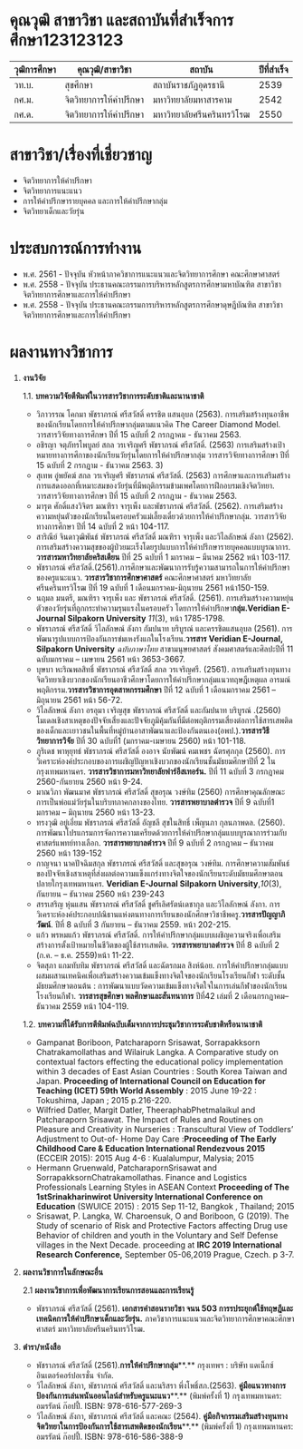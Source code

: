 # คุณวุฒิ สาขาวิชา และสถาบันที่สำเร็จการศึกษา123123123
| วุฒิการศึกษา			| คุณวุฒิ/สาขาวิชา			| สถาบัน					| ปีที่สำเร็จ		|
|-------------------|-----------------------|-----------------------|---------------|
| วท.บ.				| สุขศึกษา				| สถาบันราชภัฏอุดรธานี		| 2539			|
| กศ.ม.				| จิตวิทยาการให้คำปรึกษา		| มหาวิทยาลัยมหาสารคาม		| 2542			|
| กศ.ด.				| จิตวิทยาการให้คำปรึกษา		| มหาวิทยาลัยศรีนครินทรวิโรฒ	| 2550			|

# สาขาวิชา/เรื่องที่เชี่ยวชาญ
- จิตวิทยาการให้คำปรึกษา
- จิตวิทยาการแนะแนว
-  การให้คำปรึกษารายบุคคล และการให้คำปรึกษากลุ่ม
-  จิตวิทยาเด็กและวัยรุ่น

# ประสบการณ์การทำงาน
- พ.ศ. 2561 - ปัจจุบัน หัวหน้าภาควิชาการแนะแนวและจิตวิทยาการศึกษา คณะศึกษาศาสตร์
- พ.ศ. 2558 - ปัจจุบัน ประธานคณะกรรมการบริหารหลักสูตรการศึกษามหาบัณฑิต สาขาวิชาจิตวิทยาการศึกษาและการให้คำปรึกษา
- พ.ศ. 2558 - ปัจจุบัน  ประธานคณะกรรมการบริหารหลักสูตรการศึกษาดุษฎีบัณฑิต สาขาวิชาจิตวิทยาการศึกษาและการให้คำปรึกษา     

# ผลงานทางวิชาการ
1. **งานวิจัย**

	1.1. **บทความวิจัยตีพิมพ์ในวารสารวิชาการระดับชาติและนานาชาติ**
	- วิภาวรรณ โคกมา พัชราภรณ์ ศรีสวัสดิ์ ครรชิต แสนอุบล (2563). การเสริมสร้างทุนอาชีพของนักเรียนโดยการให้คำปรึกษากลุ่มตามแนวคิด The Career Diamond Model. วารสารวิจัยทางการศึกษา ปีที่ 15  ฉบับที่ 2 กรกฎาคม - ธันวาคม 2563.
	- อชิรญา จตุภัทรไพบูลย์ สกล วรเจริญศรี  พัชราภรณ์ ศรีสวัสดิ์. (2563) การเสริมสร้างเป้าหมายทางการศึกาของนักเรียนวัยรุ่นโดยการให้คำปรึกษากลุ่ม วารสารวิจัยทางการศึกษา ปีที่ 15 ฉบับที่ 2 กรกฎาม - ธันวาคม 2563. 3)
	- สุเทพ อู่พยัคฆ์  สกล วรเจริญศรี พัชราภรณ์ ศรีสวัสดิ์. (2563) การศึกษาและการเสริมสร้างการแสดงออกที่เหมาะสมของวัยรุ่นที่มีพฤติกรรมข้ามเพศโดยการฝึกอบรมเชิงจิตวิทยา. วารสารวิจัยทางการศึกษา ปีที่ 15 ฉบับที่ 2 กรกฎาม - ธันวาคม 2563.
	- มารุต ศักดิ์แสงวิจิตร มณฑิรา จารุเพ็ง และพัชราภรณ์ ศรีสวัสดิ์. (2562). การเสริมสร้างความหยุ่นตัวของนักเรียนในครอบครัวแม่เลี้ยงเดี่ยวด้วยการให้คำปรึกษากลุ่ม. วารสารวิจัยทางการศึกษา ปีที่ 14 ฉบับที่ 2 หน้า 104-117.
	- สาริณีย์ จินดาวุฒิพันธ์ พัชราภรณ์ ศรีสวัสดิ์  มณฑิรา จารุเพ็ง  และวิไลลักษณ์ ลังกา (2562). การเสริมสร้างความสุขของผู้ป่วยมะเร็งโดยรูปแบบการให้คำปรึกษารายบุคคลแบบบูรณาการ. **วารสารมหาวิทยาลัยคริสเตียน** ปีที่ 25 ฉบับที่ 1 มกราคม – มีนาคม 2562 หน้า 103-117.
	- พัชราภรณ์ ศรีสวัสดิ์.(2561).การศึกษาและพัฒนาการรับรู้ความสามารถในการให้คำปรึกษาของครูแนะแนว. **วารสารวิชาการศึกษาศาสตร์** คณะศึกษาศาสตร์ มหาวิทยาลัยศรีนครินทรวิโรฒ ปีที่ 19 ฉบับที่ 1 เดือนมกราคม-มิถุนายน 2561 หน้า150-159.
	- นฤมล มนตรี, มณฑิรา จารุเพ็ง และ พัชราภรณ์ ศรีสวัสดิ์. (2561). การเสริมสร้างความหยุ่นตัวของวัยรุ่นที่ถูกกระทำความรุนแรงในครอบครัว โดยการให้คำปรึกษา**กลุ่ม.Veridian E-Journal Silpakorn University** *11*(3), หน้า 1785-1798.
	- พัชราภรณ์ ศรีสวัสดิ์ วิไลลักษณ์ ลังกา  กัมปนาท บริบูรณ์ และครรชิตแสนอุบล (2561). การพัฒนารูปแบบการป้องกันการข่มเหงรังแกในโรงเรียน.**วารสาร** **Veridian E-Journal, Silpakorn University** _ฉบับภาษาไทย_ สาขามนุษยศาสตร์ สังคมศาสตร์และศิลปะปีที่ 11 ฉบับมกราคม – เมษายน 2561 หน้า 3653-3667.
	- บุษบา หะริณพลสิทธิ์ พัชราภรณ์ ศรีสวัสดิ์ สกล วรเจริญศรี. (2561). การเสริมสร้างทุนทางจิตวิทยาเชิงบวกของนักเรียนอาชีวศึกษาโดยการให้คำปรึกษากลุ่มแนวทฤษฎีเหตุผล อารมณ์ พฤติกรรม.**วารสารวิชาการอุตสาหกรรมศึกษา** ปีที่ 12 ฉบับที่ 1 เดือนมกราคม 2561 – มิถุนายน 2561 หน้า 56-72.
	- วิไลลักษณ์ ลังกา อรอุมา เจริญสุข พัชราภรณ์ ศรีสวัสดิ์ และกัมปนาท บริบูรณ์ .(2560) โมเดลเชิงสาเหตุของปัจจัยเสี่ยงและปัจจัยภูมิคุ้มกันที่มีต่อพฤติกรรมเสี่ยงต่อการใช้สารเสพติดของเด็กและเยาวชนในพื้นที่หมู่บ้านอาสาพัฒนาและป้องกันตนเอง(อพป.).**วารสารวิธีวิทยาการวิจัย** ปีที่ 30 ฉบับที่1 (มกราคม-เมษายน 2560) หน้า 101-118.
	- ภูริเดช พาหุยุทธ์ พัชราภรณ์ ศรีสวัสดิ์ องอาจ นัยพัฒน์ คมเพชร ฉัตรศุภกุล (2560). การวิเคราะห์องค์ประกอบของการเผชิญปัญหาเชิงบวกของนักเรียนชั้นมัธยมศึกษาปีที่ 2 ในกรุงเทพมหานคร. **วารสารวิชาการมหาวิทยาลัยฟาร์อีสเทอร์น.** ปีที่ 11 ฉบับที่ 3 กรกฎาคม 2560-กันยายน 2560 หน้า 9-24.
	- มาณวิภา พัฒนมาศ พัชราภรณ์ ศรีสวัสดิ์ สุขอรุณ วงษ์ทิม (2560)  การศึกษาคุณลักษณะการเป็นพ่อแม่วัยรุ่นในบริบทภาคกลางของไทย. **วารสารพยาบาลตำรวจ** ปีที่ 9 ฉบับที่1 มกราคม – มิถุนายน 2560 หน้า 13-23.
	- ทรงวุฒิ อยู่เอี่ยม พัชราภรณ์ ศรีสวัสดิ์ อัญชลี สุขในสิทธิ์  เพ็ญนภา กุลนภาพดล. (2560). การพัฒนาโปรแกรมการจัดการความเครียดด้วยการให้คำปรึกษากลุ่มแบบบูรณาการร่วมกับศาสตร์แพทย์ทางเลือก. **วารสารพยาบาลตำรวจ** ปีที่ 9 ฉบับที่ 2 กรกฎาคม – ธันวาคม 2560 หน้า 139-152
	- กาญจนา นาคปัจฉิมสกุล พัชราภรณ์ ศรีสวัสดิ์ และสุขอรุณ วงษ์ทิม. การศึกษาความสัมพันธ์ของปัจจัยเชิงสาเหตุที่ส่งผลต่อความแข็งแกร่งทางจิตใจของนักเรียนระดับมัธยมศึกษาตอนปลายใกรุงเทพมหานคร. **Veridian E-Journal Silpakorn University**,_10_(3), กันยายน – ธันวาคม 2560 หน้า 239-243
	- สรรเสริญ หุ่นแสน  พัชราภรณ์ ศรีสวัสดิ์ ชูศรีเลิศรัตน์เดชากุล และวิไลลักษณ์ ลังกา. การวิเคราะห์องค์ประกอบปณิธานแห่งตนทางการเรียนของนักศึกษาวิชาชีพครู.**วารสารปัญญาภิวัฒน์**. ปีที่ 8 ฉบับที่ 3 กันยายน – ธันวาคม 2559. หน้า 202-215.
	- แก้ว พรหมแก้ว พัชราภรณ์ ศรีสวัสดิ์. การให้คำปรึกษากลุ่มแบบเผชิญความจริงเพื่อเสริมสร้างการตั้งเป้าหมายในชีวิตของผู้ใช้สารเสพติด.  **วารสารพยาบาลตำรวจ** ปีที่ 8 ฉบับที่ 2  (ก.ค. – ธ.ค. 2559)หน้า 11-22.
	- จิตสุภา แกมทับทิม พัชราภรณ์ ศรีสวัสดิ์ และฉัตรกมล สิงห์น้อย. การให้คำปรึกษากลุ่มแบบผสมผสานเทคนิคเพื่อเสริมสร้างความเข้มแข็งทางจิตใจของนักเรียนโรงเรียนกีฬา ระดับชั้นมัธยมศึกษาตอนต้น : การพัฒนาแบบวัดความเข้มแข็งทางจิตใจในการเล่นกีฬาของนักเรียนโรงเรียนกีฬา. **วารสารสุขศึกษา พลศึกษาและสันทนาการ** ปีที่42 เล่มที่ 2 เดือนกรกฎาคม– ธันวาคม 2559 หน้า 104-119.

	1.2. **บทความที่ได้รับการตีพิมพ์ฉบับเต็มจากการประชุมวิชาการระดับชาติหรือนานาชาติ**
	- Gampanat Boriboon, Patcharaporn Srisawat, Sorrapakksorn Chatrakamollathas and Wilairuk  Langka. A  Comparative  study  on contextual  factors  effecting the  educational  policy  implementation within 3 decades of East  Asian Countries : South Korea  Taiwan and Japan. **Proceeding of International Council on Education for Teaching  (ICET) 59th World Assembly** : 2015 June 19-22 : Tokushima, Japan ; 2015 p.216-220.
	- Wilfried Datler, Margit Datler, TheeraphabPhetmalaikul and Patcharaporn Srisawat. The Impact of Rules and  Routines on Pleasure and Creativity in Nurseries : Transcultural View of Toddlers’ Adjustment to Out-of- Home Day Care :**Proceeding of  The Early Childhood Care & Education International Rendezvous 2015** (ECCEIR 2015): 2015 Aug 4-6 : Kualalumpur, Malysia; 2015
	- Hermann Gruenwald, PatcharapornSrisawat and SorrapakksornChatrakamollathas. Finance and Logistics Professionals  Learning Styles in ASEAN Context  **Proceeding of The 1stSrinakharinwirot University International Conference on Education** (SWUICE 2015) : 2015 Sep 11-12, Bangkok , Thailand; 2015
	- Srisawat, P. Langka, W. Charoensuk, O and Boriboon, G (2019). The Study of scenario of Risk and Protective Factors affecting Drug use  Behavior of children and youth in the Voluntary and Self Defense villages  in the Next Decade. proceeding at **IRC 2019 International Research Conference,** September 05-06,2019  Prague, Czech. p 3-7.

2. **ผลงานวิชาการในลักษณะอื่น**

	2.1 **ผลงานวิชาการเพื่อพัฒนาการเรียนการสอนและการเรียนรู้**
	- พัชราภรณ์ ศรีสวัสดิ์ (2561). **เอกสารคำสอนรายวิชา จนน 503 การรประยุกต์ใช้ทฤษฎีและเทคนิคการให้คำปรึกษาเด็กและวัยรุ่น.**  ภาควิชาการแนะแนวและจิตวิทยาการศึกษาคณะศึกษาศาสตร์ มหาวิทยาลัยศรีนครินทรวิโรฒ.

3. **ตำรา/หนังสือ**
	- พัชราภรณ์ ศรีสวัสดิ์ (2561).**การให้คำปรึกษากลุ่ม****.** กรุงเทพฯ :  บริษัท แดเน็กซ์ อินเตอร์คอร์ปอเรชั่น จำกัด.
	- วิไลลักษณ์ ลังกา, พัชราภรณ์ ศรีสวัสดิ์ และนริสรา พึ่งโพธิ์สภ.(2563). **คู่มือแนวทางการป้องกันการเล่นพนันออนไลน์สำหรับครูแนะแนว****.** (พิมพ์ครั้งที่ 1) กรุงเทพมหานคร: อมรรัตน์ ก๊อปปี้. ISBN: 978-616-577-269-3
	- วิไลลักษณ์ ลังกา, พัชราภรณ์ ศรีสวัสดิ์ และคณะ (2564). **คู่มือกิจกรรมเสริมสร้างทุนทางจิตวิทยาในการป้องกันการใช้สารเสพติดของนักเรียน****.** (พิมพ์ครั้งที่ 1) กรุงเทพมหานคร: อมรรัตน์ ก๊อปปี้. ISBN: 978-616-586-388-9